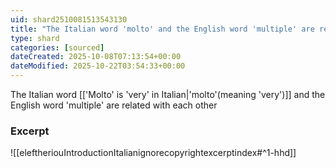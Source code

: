 ```yaml
---
uid: shard2510081513543130
title: "The Italian word 'molto' and the English word 'multiple' are related with each other"
type: shard
categories: [sourced]
dateCreated: 2025-10-08T07:13:54+00:00
dateModified: 2025-10-22T03:54:33+00:00
---
```


The Italian word [['Molto' is 'very' in Italian|'molto'(meaning 'very')]] and the English word 'multiple' are related with each other

### Excerpt
![[eleftheriouIntroductionItalianignorecopyrightexcerptindex#^1-hhd]]